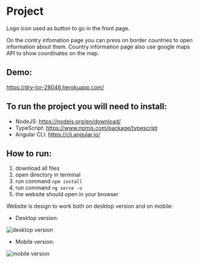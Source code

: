 # Project
Logo icon used as button to go in the front page.

On the contry infomation page you can press on border countries to open information about them.
Country information page also use google maps API to show coordinates on the map.

## Demo:
https://dry-tor-28046.herokuapp.com/

## To run the project you will need to install:
* NodeJS: https://nodejs.org/en/download/
* TypeScript: https://www.npmjs.com/package/typescript
* Angular CLI: https://cli.angular.io/

## How to run:
1. 	download all files
2. 	open directory in terminal
3. 	run command `npm install`
4. 	run command `ng serve -o`
5. 	the website should open in your browser

Website is design to work both on desktop version and on mobile:
* Desktop version:

![desktop version](http://artiom.no/images/oslomet/screenshot/desktop.gif)
* Mobile version:

![mobile version](http://artiom.no/images/oslomet/screenshot/mobile.gif)
